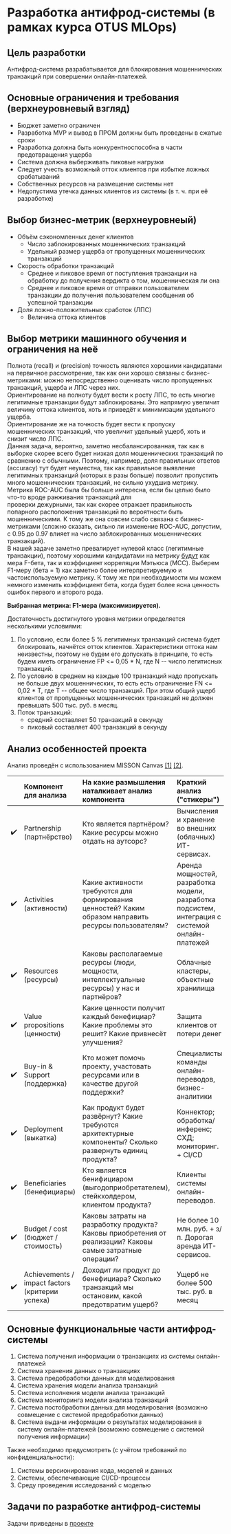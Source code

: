 # Разработка антифрод-системы (в рамках курса OTUS MLOps)

## Цель разработки

Антифрод-система разрабатывается для блокирования мошеннических транзакций 
при совершении онлайн-платежей.

## Основные ограничения и требования (верхнеуровневый взгляд)
- Бюджет заметно ограничен
- Разработка MVP и вывод в ПРОМ должны быть проведены в сжатые сроки
- Разработка должна быть конкурентноспособна в части предотвращения ущерба
- Система должна выберживать пиковые нагрузки
- Следует учесть возможный отток клиентов при избытке ложных срабатываний
- Собственных ресурсов на размещение системы нет
- Недопустима утечка данных клиентов из системы (в т. ч. при её разработке)

## Выбор бизнес-метрик (верхнеуровнеый)
- Объём сэкономленных денег клиентов
  - Число заблокированных мошеннических транзакций
  - Удельный размер ущерба от пропущенных мошеннических транзакций 
- Скорость обработки транзакций
  - Среднее и пиковое время от поступления транзакции на обработку до получения вердикта о том, мошенническая ли она
  - Среднее и пиковое время от отправки пользователем транзакции до получения пользователем сообщения об успешной транзакции
- Доля ложно-положительных сработок (ЛПС)
  - Величина оттока клиентов

## Выбор метрики машинного обучения и ограничения на неё
Полнота (recall) и (precision) точность являются хорошими кандидатами на первичное рассмотрение,
так как они хорошо связаны с бизнес-метриками: можно непосредственно оценивать число пропущенных транзакций,
ущерба и ЛПС через них.  
Ориентирование на полноту будет вести к росту ЛПС, то есть многие легитимные транзакции будут заблокированы.
Это напрямую увеличит величину оттока клиентов, хоть и приведёт к минимизации удельного ущерба.  
Ориентирование же на точность будет вести к пропуску мошеннических транзакций, что увеличит удельный
ущерб, хоть и снизит число ЛПС.  
Данная задача, вероятно, заметно несбалансированная, так как в выборке скорее всего будет низкая доля 
мошеннических транзакций по сравнению с обычными. Поэтому, например, доля правильных ответов (accuracy)
тут будет неуместна, так как правильное выявление легитимных транзакций (которых в разы больше)
позволит пропустить много мошеннических транзакций, не сильно ухудшив метрику.  
Метрика ROC-AUC была бы больше интересна, если бы целью было что-то вроде ранживания транзакций для  
проверки дежурными, так как скорее отражает правильность попарного расположения транзакций по вероятности 
быть мошенническими. К тому же она совсем слабо связана с бизнес-метриками (сложно сказать, сильно
ли изменение ROC-AUC, допустим, с 0.95 до 0.97 влияет на число заблокированных мошеннических транзакций).  
В нашей задаче заметно превалирует нулевой класс (легитимные транзакции), поэтому хорошими кандидатами
на метрику [будут](https://www.researchgate.net/publication/338351315_The_advantages_of_the_Matthews_correlation_coefficient_MCC_over_F1_score_and_accuracy_in_binary_classification_evaluation)
как мера F-бета, так и коэффициент корреляции Мэтьюса (MCC). Выберем F1-меру (бета = 1) как заметно более
интерпретируемую и частоиспользуемую метрику. К тому же при необходимости мы можем немного изменить
коэффициент бета, когда будет более ясна ценность ошибок первого и второго рода.

**Выбранная метрика: F1-мера (максимизируется).**

Достаточность достигнутого уровня метрики определяется несколькими условиями:
1. По условию, если более 5 % легитимных транзакций система будет блокировать, начнётся отток клиентов.
Характеристики оттока нам неизвестны, поэтому не будем его допускать в принципе, то есть будем иметь
ограничение FP <= 0,05 * N, где N -- число легитисных транзакций.  
2. По условию в среднем на каждые 100 транзакций надо пропускать не больше двух мошеннических,
то есть есть ограничение FN <= 0,02 * T, где T -- общее число транзакций. При этом общий ущерб клиентов
от пропущенных мошеннических транзакций не должен превышать 500 тыс. руб. в месяц. 
3. Поток транзакций:
   - средний составляет 50 транзакций в секунду
   - пиковый составляет 400 транзакций в секунду

## Анализ особенностей проекта
Анализ проведён с использованием MISSON Canvas
[[1]](https://businessmodelanalyst.com/key-things-to-know-about-mission-canvas/)
[[2]](https://www.pinpointers.dk/media/ejbifccu/definition-to-the-nine-building-blocks.pdf).  

|                    | Компонент для анализа                           | На какие размышления наталкивает анализ компонента                                                         | Краткий анализ ("стикеры")                                                                       |
|:------------------:|:------------------------------------------------|:-----------------------------------------------------------------------------------------------------------|:-------------------------------------------------------------------------------------------------|
| :heavy_check_mark: | Partnership (партнёрство)                       | Кто является партнёром? Какие ресурсы можно отдать на аутсорс?                                             | Вычисления и хранение во внешних (облачных) ИТ-сервисах.                                         |
| :heavy_check_mark: | Activities (активности)                         | Какие активности требуются для формирования ценностей? Каким образом направить ресурсы пользователям?      | Аренда мощностей, разработка модели, разработка подсистем, интеграция с системой онлайн-платежей |
| :heavy_check_mark: | Resources (ресурсы)                             | Каковы располагаемые ресурсы (люди, мощности, интеллектуальные ресурсы) у нас и партнёров?                 | Облачные кластеры, объектные хранилища                                                           |
| :heavy_check_mark: | Value propositions (ценности)                   | Какие ценности получит каждый бенефициар? Какие проблемы это решит? Какие привнесёт улучшения?             | Защита клиентов от потери денег                                                                  |
| :heavy_check_mark: | Buy-in & Support (поддержка)                    | Кто может помочь проекту, участовать ресурсами или в качестве другой поддержки?                            | Специалисты команды онлайн-переводов, бизнес-аналитики                                           |
| :heavy_check_mark: | Deployment (выкатка)                            | Как продукт будет развёрнут? Какие требуются архитектурные компоненты? Сколько развернуть единиц продукта? | Коннектор; обработка/инференс; СХД; мониторинг. + CI/CD                                          |
| :heavy_check_mark: | Beneficiaries (бенефициары)                     | Кто является бенифициаром (выгодоприобретателем), стейкхолдером, клиентом продукта?                        | Клиенты системы онлайн-переводов.                                                                |
| :heavy_check_mark: | Budget / cost (бюджет / стоимость)              | Каковы затраты на разработку продукта? Каковы приобретения от реализации? Каковы самые затратные операции? | Не более 10 млн. руб. + з/п. Дорогая аренда ИТ-сервисов.                                         |
| :heavy_check_mark: | Achievements / impact factors (критерии успеха) | Доходит ли продукт до бенефициара? Сколько транзакций мы остановим, какой предотвратим ущерб?              | Ущерб не более 500 тыс. руб. в месяц                                                             |

## Основные функциональные части антифрод-системы
1. Система получения информации о транзакциях из системы онлайн-платежей
1. Система хранения данных о транзакциях
1. Система предобработки данных для моделирования
1. Система хранения модели анализа транзакций
1. Система исполнения модели анализа транзакций
1. Система мониторинга модели анализа транзакций
1. Система постобработки данных для моделирования (возможно совмещение с системой предобработки данных)
1. Система выдачи информации о результатах моделирования в систему онлайн-платежей
(возможно совмещение с системой получения информации)

Также необходимо предусмотреть (с учётом требований по конфиденциальности):
1. Системы версионирования кода, моделей и данных
1. Системы, обеспечивающие CI/CD-процессы
1. Среду проведения исследований с моделью

## Задачи по разработке антифрод-системы
Задачи приведены в [проекте](https://github.com/users/ollikahnstex/projects/1/views/1)
